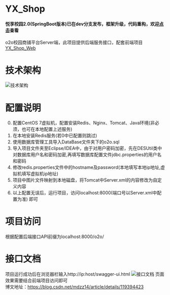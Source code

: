 # YX_Shop
#### 悦享校园2.0(SpringBoot版本)已在dev分支发布，框架升级，代码重构，欢迎[点击](https://github.com/Invalided/YX_Shop/tree/dev)查看
o2o校园商铺平台Server端，此项目提供后端服务接口，配套前端项目[YX_Shop_Web](https://github.com/Invalided/YX_Shop_Web)
# 技术架构
![技术架构](https://images.gitee.com/uploads/images/2021/0805/091111_78645843_5558730.png "架构.png")
# 配置说明
0. 配置CentOS 7虚拟机，配置安装Redis、Nginx、Tomcat、Java环境(非必须，也可在本地配置上述服务)
1. 在本地安装Redis服务(若0中已配置则跳过)
2. 使用数据库管理工具导入DataBase文件夹下的o2o.sql
3. 导入项目文件夹至Eclipse/IDEA中，由于对用户密码加密，先在DESUtil类中对数据库用户名和密码加密,再填写数据库配置文件jdbc.properties的用户名和密码
4. 修改redis.properties文件中的hostname及password(本地填写本地ip地址,虚拟机填写虚拟机ip地址)
5. 项目中图片文件映射到本地磁盘，将Tomcat中Server.xml的<DocBase>内容修改为自定义内容
6. 以上配置无误后，运行项目，访问localhost:8000(端口号以Server.xml中配置为准) 即可
# 项目访问
根据配置后端接口API前缀为localhost:8000/o2o/<br/>
# 接口文档
项目运行成功后在浏览器栏输入http://ip:host/swagger-ui.html
![接口文档](https://s2.loli.net/2022/08/15/y1xIu7EYeZaJ96O.png)
页面效果需要结合前端项目访问即可<br/>
博文地址：https://blog.csdn.net/mdzz14/article/details/119394423
